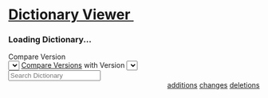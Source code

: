 <div data-ng-app="DocsDictionaryViewerApp" data-ng-controller="DictionaryViewerCtrl as DictionaryViewCtrl">
    <h1 id="dictionary-viewer" class="no-auto-render">
        <span class="header-badge custom-badge">
            <i class="fa fa-sitemap"></i>
        </span>
        <a class="header-text-link" href="#dictionary-viewer" title="Click on this header and copy URL to link to this section.">
            Dictionary Viewer&nbsp; <span data-ng-if="DictionaryViewCtrl.latestDictionaryVersion" data-ng-bind-template="(Latest Version: {{DictionaryViewCtrl.latestDictionaryVersion}})"></span><i class="icon-share-1"></i>
        </a>
    </h1>
    <div class="full-width-content dictionary-viewer-main">
        <h3 class="loading-app" data-ng-if="!  DictionaryViewCtrl.latestDictionaryVersion"><i class="animate-spin icon-spinner"></i> Loading Dictionary...</h3>
        <div data-ng-show="DictionaryViewCtrl.latestDictionaryVersion" ng-cloak>
            <div class="dictionary-viewer-controls" data-ng-style="{'margin-bottom':DictionaryViewCtrl.versionRange.from === DictionaryViewCtrl.versionRange.to ? '0rem' : 'inherit'}">
                <div class="version-select-container col-md-8">
                    <div class="version-label">
                        <span data-ng-if="DictionaryViewCtrl.shouldCompareDictionaries">Compare</span> Version
                    </div>
                     <div class="version-selector-container">
                        <select class="form-control version-selector"
                                id="version-from"
                                data-ng-options="viewType for viewType in DictionaryViewCtrl.getDictionaryVersionList()"
                                data-ng-model="DictionaryViewCtrl.versionRange.from"
                                data-ng-change="DictionaryViewCtrl.setDictionaryVersionFilterRange(DictionaryViewCtrl.versionRange.from, DictionaryViewCtrl.versionRange.to)">
                        </select>
                        <div style="display: inline-block" data-ng-if="! DictionaryViewCtrl.shouldCompareDictionaries">
                            <a href="javascript:void(0)" title="Compare Dictionary Versions" class="btn bttn-hover-expand-caption btn-primary" data-ng-click="DictionaryViewCtrl.shouldCompareDictionaries = true"><i class="fa fa-random"></i><!--
                                --><span>Compare Versions</span>
                            </a>
                        </div>
                        <div style="display: inline-block" data-ng-if="DictionaryViewCtrl.shouldCompareDictionaries">
                         with Version
                        <select class="form-control version-selector"
                                id="version-to"
                                data-ng-options="viewType for viewType in DictionaryViewCtrl.getDictionaryVersionList()"
                                data-ng-model="DictionaryViewCtrl.versionRange.to"
                                data-ng-change="DictionaryViewCtrl.setDictionaryVersionFilterRange(DictionaryViewCtrl.versionRange.from, DictionaryViewCtrl.versionRange.to)">
                        </select>
                        </div>
                    </div>
                </div>
                <div class="col-md-4">
                    <input class="form-control" type="search" role="search" placeholder="Search Dictionary"  data-ng-model-options="{debounce: 350}" data-ng-model="DictionaryViewCtrl.searchQuery">
                </div>
            </div>
            <div style="text-align:right;" data-ng-if="DictionaryViewCtrl.shouldCompareDictionaries">
                <div class="changes-container">
                    <a class="pill pill-tab-bttn addition" href="javascript:void(0)" data-ng-click="DictionaryViewCtrl.switchToReportView('additions')"><i class="fa fa-plus"></i> <span data-ng-bind="DictionaryViewCtrl.fieldsAddedCount"></span> additions</a>
                    <a class="pill pill-tab-bttn change" href="javascript:void(0)" data-ng-click="DictionaryViewCtrl.switchToReportView('modifications')"><i class="fa fa-exchange"></i> <span data-ng-bind="DictionaryViewCtrl.fieldsChangedCount"></span> changes</a>
                    <a class="pill pill-tab-bttn remove" href="javascript:void(0)" data-ng-click="DictionaryViewCtrl.switchToReportView('deletions')"><i class="fa fa-minus"></i> <span data-ng-bind="DictionaryViewCtrl.fieldsRemovedCount"></span> deletions</a>
                </div>
            </div>
                    <dictionary-viewer
                                class="dictionary-viewer-content"
                                data-base-dictionary-url="{{DictionaryViewCtrl.baseDictionaryURL}}"
                                data-template-url="{{DictionaryViewCtrl.baseDictionaryURL}}/dictionary"
                                data-show-header-nav="false"
                                data-hide-graph-legend="false"
                                data-search-query="DictionaryViewCtrl.searchQuery"
                               >
                    </dictionary-viewer>
        </div>
    </div>
</div>
